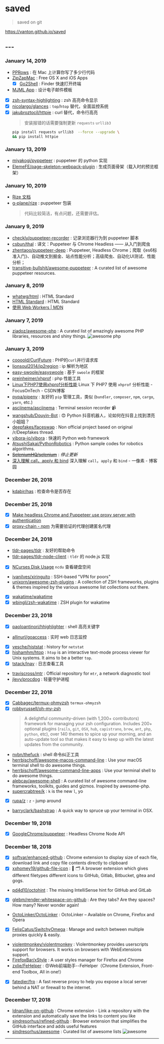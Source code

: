 # saved

> saved on git

<https://vanton.github.io/saved>

## ---

### January 14, 2019

- [PPRows](https://github.com/jkpang/PPRows/blob/master/README_CN.md) : 在 Mac 上计算你写了多少行代码
- [ZipZapMac](https://zipzapmac.com/free) : Free OS X and iOS Apps
  - [X] [Go2Shell](https://zipzapmac.com/Go2Shell) : Finder 快速打开终端

- [MJML App](https://mjmlio.github.io/mjml-app/) : 设计电子邮件模板
- [X] [zsh-syntax-highlighting](https://github.com/zsh-users/zsh-syntax-highlighting/blob/master/INSTALL.md) : zsh 高亮命令显示
- [X] [nicolargo/glances](https://github.com/nicolargo/glances) : `top`/`htop` 替代，全面监控系统
- [X] [jakubroztocil/httpie](https://github.com/jakubroztocil/httpie) : curl 替代，命令行高亮
    > 安装报错的话需要强制更新 `requests` `urllib3`
    ```bash
    pip install requests urllib3  --force --upgrade \
    && pip install httpie
    ```

### January 13, 2019

- [miyakogi/pyppeteer](https://github.com/miyakogi/pyppeteer) : puppeteer 的 python 实现
- [ElemeFE/page-skeleton-webpack-plugin](https://github.com/ElemeFE/page-skeleton-webpack-plugin) : 生成页面骨架（载入时的预览框架）

### January 10, 2019

- [Rize 文档](https://rize.js.org/zh-CN/getting-started.html)
- [g-plane/rize](https://github.com/g-plane/rize) : puppeteer 包装
    > 代码比较简洁，有点问题，还需要评估。

### January 9, 2019

- [checkly/puppeteer-recorder](https://github.com/checkly/puppeteer-recorder) : 记录浏览器行为到 puppeteer 脚本
- [csbun/thal](https://github.com/csbun/thal) : 译文：Puppeteer 与 Chrome Headless —— 从入门到爬虫
- [zhentaoo/puppeteer-deep](https://github.com/zhentaoo/puppeteer-deep) : Puppeteer, Headless Chrome；爬取《es6标准入门》、自动推文到掘金、站点性能分析；高级爬虫、自动化UI测试、性能分析；
- [transitive-bullshit/awesome-puppeteer](https://github.com/transitive-bullshit/awesome-puppeteer) : A curated list of awesome puppeteer resources.

### January 8, 2019

- [whatwg/html](https://github.com/whatwg/html) : HTML Standard
- [HTML Standard](https://whatwg-cn.github.io/html/multipage/workers.html#workers) : HTML Standard
- [使用 Web Workers | MDN](https://developer.mozilla.org/zh-CN/docs/Web/API/Web_Workers_API/Using_web_workers)

### January 7, 2019

- [ziadoz/awesome-php](https://github.com/ziadoz/awesome-php) : A curated list of amazingly awesome PHP libraries, resources and shiny things. ![awesome php][awesome php]

### January 3, 2019

- [coooold/CurlFuture](https://github.com/coooold/CurlFuture) : PHP的`curl`并行请求库
- [lionsoul2014/ip2region](https://github.com/lionsoul2014/ip2region) : ip 解析为地区
- [easy-swoole/easyswoole](https://github.com/easy-swoole/easyswoole) : 基于 `swoole` 的框架
- [preinheimer/xhprof](https://github.com/preinheimer/xhprof) : php 性能工具
- [Linux下PHP7使用xhprof分析性能](https://blog.csdn.net/lvchengbo/article/details/52849179) Linux 下 PHP7 使用 `xhprof` 分析性能 - FocusOnTech - CSDN博客
- [pypa/pipenv](https://github.com/pypa/pipenv) : 友好的 `pip` 管理工具，类似 (`bundler`, `composer`, `npm`, `cargo`, `yarn`, etc.)
- [asciinema/asciinema](https://github.com/asciinema/asciinema) : Terminal session recorder 📹
- [wangshub/Douyin-Bot](https://github.com/wangshub/Douyin-Bot) : 😍 Python 抖音机器人，论如何在抖音上找到漂亮小姐姐？
- [deepfakes/faceswap](https://github.com/deepfakes/faceswap) : Non official project based on original /r/Deepfakes thread.
- [vibora-io/vibora](https://github.com/vibora-io/vibora) : 快速的 Python web framework
- [AtsushiSakai/PythonRobotics](https://github.com/AtsushiSakai/PythonRobotics) : Python sample codes for robotics algorithms.
- [~~SeleniumHQ/selenium~~](https://github.com/SeleniumHQ/selenium) : *停止更新*
- [深入理解 call，apply 和 bind](http://www.cnblogs.com/onepixel/p/5143863.html) 深入理解 `call`，`apply` 和 `bind` - 一像素 - 博客园

### December 26, 2018

- [kdabir/has](https://github.com/kdabir/has) : 检查命令是否存在

### December 25, 2018

- [X] [Make headless Chrome and Puppeteer use proxy server with authentication](https://blog.apify.com/how-to-make-headless-chrome-and-puppeteer-use-a-proxy-server-with-authentication-249a21a79212)
- [X] [proxy-chain - npm](https://www.npmjs.com/package/proxy-chain) 为需要验证的代理创建匿名代理

### December 24, 2018

- [tldr-pages/tldr](https://github.com/tldr-pages/tldr) : 友好的帮助命令
- [tldr-pages/tldr-node-client](https://github.com/tldr-pages/tldr-node-client#configuration) : `tldr` 的 node.js 实现
- [X] [NCurses Disk Usage](https://dev.yorhel.nl/ncdu) `ncdu` 查看硬盘空间
- [ivanilves/xiringuito](https://github.com/ivanilves/xiringuito) : SSH-based "VPN for poors"
- [unixorn/awesome-zsh-plugins](https://github.com/unixorn/awesome-zsh-plugins) : A collection of ZSH frameworks, plugins & themes inspired by the various awesome list collections out there.
- [X] [wakatime/wakatime](https://github.com/wakatime/wakatime)
- [X] [wbingli/zsh-wakatime](https://github.com/wbingli/zsh-wakatime) : ZSH plugin for wakatime

### December 23, 2018

- [X] [paoloantinori/hhighlighter](https://github.com/paoloantinori/hhighlighter) : shell 高亮关键字
- [allinurl/goaccess](https://github.com/allinurl/goaccess) : 实时 web 日志监控
- [X] [vesche/histstat](https://github.com/vesche/histstat) : history for `netstat`
- [X] [hishamhm/htop](https://github.com/hishamhm/htop) : `htop` is an interactive text-mode process viewer for Unix systems. It aims to be a better `top`.
- [X] [tstack/lnav](https://github.com/tstack/lnav) : 日志查看工具
- [traviscross/mtr](https://github.com/traviscross/mtr) : Official repository for `mtr`, a network diagnostic tool
- [jlevy/procdog](https://github.com/jlevy/procdog) : 轻量守护进程

### December 22, 2018

- [X] [Cabbagec/termux-ohmyzsh](https://github.com/Cabbagec/termux-ohmyzsh) `termux-ohmyzsh`
- [X] [robbyrussell/oh-my-zsh](https://github.com/robbyrussell/oh-my-zsh)
    > A delightful community-driven (with 1,200+ contributors) framework for managing your zsh configuration. Includes 200+ optional plugins (`rails`, `git`, `OSX`, `hub`, `capistrano`, `brew`, `ant`, `php`, `python`, etc), over 140 themes to spice up your morning, and an auto-update tool so that makes it easy to keep up with the latest updates from the community.
- [nvbn/thefuck](https://github.com/nvbn/thefuck) : shell 命令纠正工具
- [herrbischoff/awesome-macos-command-line](https://github.com/herrbischoff/awesome-macos-command-line#appearance) : Use your macOS terminal shell to do awesome things.
- [herrbischoff/awesome-command-line-apps](https://github.com/herrbischoff/awesome-command-line-apps) : Use your terminal shell to do awesome things.
- [alebcay/awesome-shell](https://github.com/alebcay/awesome-shell) : A curated list of awesome command-line frameworks, toolkits, guides and gizmos. Inspired by awesome-php.
- [supercrabtree/k](https://github.com/supercrabtree/k) : `k` is the new `l`, yo
- [X] [rupa/z](https://github.com/rupa/z) : `z` - jump around
- [barryclark/bashstrap](https://github.com/barryclark/bashstrap) : A quick way to spruce up your terminal in OSX.

### December 19, 2018

- [X] [GoogleChrome/puppeteer](https://github.com/GoogleChrome/puppeteer) : Headless Chrome Node API

### December 18, 2018

- [X] [softvar/enhanced-github](https://github.com/softvar/enhanced-github) : Chrome extension to display size of each file, download link and copy file contents directly to clipboard
- [X] [xxhomey19/github-file-icon](https://github.com/xxhomey19/github-file-icon) : 🌈 🗂 A browser extension which gives different filetypes different icons to GitHub, Gitlab, Bitbucket, gitea and gogs.
- [pd4d10/octohint](https://github.com/pd4d10/octohint) : The missing IntelliSense hint for GitHub and GitLab
- [X] [glebm/render-whitespace-on-github](https://github.com/glebm/render-whitespace-on-github) : Are they tabs? Are they spaces? How many? Never wonder again!
- [OctoLinker/OctoLinker](https://github.com/OctoLinker/OctoLinker) : OctoLinker – Available on Chrome, Firefox and Opera
- [X] [FelisCatus/SwitchyOmega](https://github.com/FelisCatus/SwitchyOmega) : Manage and switch between multiple proxies quickly & easily.
- [violentmonkey/violentmonkey](https://github.com/violentmonkey/violentmonkey) : Violentmonkey provides userscripts support for browsers. It works on browsers with WebExtensions support.
- [FirefoxBar/xStyle](https://github.com/FirefoxBar/xStyle) : A user styles manager for Firefox and Chrome
- [zxlie/FeHelper](https://github.com/zxlie/FeHelper) : 😍Web前端助手--FeHelper（Chrome Extension, Front-end Toolbox, All in one!）
- [X] [fatedier/frp](https://github.com/fatedier/frp) : A fast reverse proxy to help you expose a local server behind a NAT or firewall to the internet.

### December 17, 2018

- [Idnan/like-on-github](https://github.com/Idnan/like-on-github) : Chrome extension - Link a repository with the extension and automatically save the links to content you like
- [sindresorhus/refined-github](https://github.com/sindresorhus/refined-github) : Browser extension that simplifies the GitHub interface and adds useful features
- [sindresorhus/awesome](https://github.com/sindresorhus/awesome) : Curated list of awesome lists ![awesome][awesome]

---
<!-- 引入 fontawesome -->
<script defer src="https://use.fontawesome.com/releases/v5.1.0/js/all.js"></script>
<script defer src="https://use.fontawesome.com/releases/v5.1.0/js/v4-shims.js"></script>
<link rel="stylesheet" href="https://use.fontawesome.com/releases/v5.1.0/css/all.css">
<link href="https://cdn.bootcss.com/font-awesome-animation/0.2.1/font-awesome-animation.min.css" rel="stylesheet">

<!-- https://shields.io/#/examples/other -->
<!-- https://simpleicons.org/ -->
<!-- name-status-color.svg -->
<!-- brightgreen green yellowgreen yellow orange red lightgrey blue -->
<!-- ?style=flat&logo=appveyor -->
<!-- ?colorA=abcdef&colorB=abcdef -->
<!-- ?logoColor=violet&logoWidth=40 -->
<!--
- plastic : ![ ](https://img.shields.io/badge/style-plastic-green.svg?logo=appveyor&style=plastic)
- flat : ![ ](https://img.shields.io/badge/style-plastic-green.svg?logo=appveyor&style=flat)
- flat-square : ![ ](https://img.shields.io/badge/style-plastic-green.svg?logo=appveyor&style=flat-square)
- for-the-badge : ![ ](https://img.shields.io/badge/style-plastic-green.svg?logo=appveyor&style=for-the-badge)
- popout : ![ ](https://img.shields.io/badge/style-plastic-green.svg?logo=appveyor&style=popout)
- popout-square : ![ ](https://img.shields.io/badge/style-plastic-green.svg?logo=appveyor&style=popout-square)
- social : ![ ](https://img.shields.io/badge/style-plastic-green.svg?logo=appveyor&style=social&label=healthinesses)
-->

[awesome]: https://img.shields.io/badge/awesome-awesome-red.svg
[awesome php]: https://img.shields.io/badge/awesome-php-red.svg
